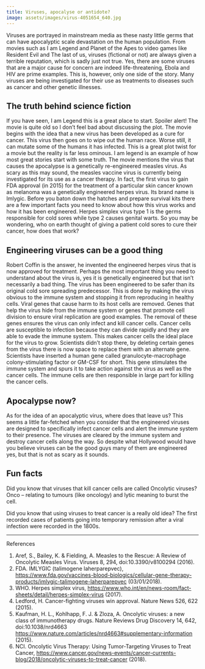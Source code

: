 ```yaml
---
title: Viruses, apocalyse or antidote?
image: assets/images/virus-4051654_640.jpg
---
```

Viruses are portrayed in mainstream media as these nasty little germs that can have apocalyptic scale devastation on the human population. From movies such as I am Legend and Planet of the Apes to video games like Resident Evil and The last of us, viruses (fictional or not) are always given a terrible reputation, which is sadly just not true. Yes, there are some viruses that are a major cause for concern are indeed life-threatening, Ebola and HIV are prime examples. This is, however, only one side of the story. Many viruses are being investigated for their use as treatments to diseases such as cancer and other genetic illnesses.

## The truth behind science fiction

If you have seen, I am Legend this is a great place to start. Spoiler alert! The movie is quite old so I don’t feel bad about discussing the plot. The movie begins with the idea that a new virus has been developed as a cure for cancer. This virus then goes on to wipe out the human race. Worse still, it can mutate some of the humans it has infected. This is a great plot twist for a movie but the reality is far less ominous. I am legend is an example of how most great stories start with some truth. The movie mentions the virus that causes the apocalypse is a genetically re-engineered measles virus. As scary as this may sound, the measles vaccine virus is currently being investigated for its use as a cancer therapy. In fact, the first virus to gain FDA approval (in 2015) for the treatment of a particular skin cancer known as melanoma was a genetically engineered herpes virus. Its brand name is Imlygic. Before you baton down the hatches and prepare survival kits there are a few important facts you need to know about how this virus works and how it has been engineered. Herpes simplex virus type 1 is the germs responsible for cold sores while type 2 causes genital warts. So you may be wondering, who on earth thought of giving a patient cold sores to cure their cancer, how does that work?

## Engineering viruses can be a good thing

Robert Coffin is the answer, he invented the engineered herpes virus that is now approved for treatment. Perhaps the most important thing you need to understand about the virus is, yes it is genetically engineered but that isn’t necessarily a bad thing. The virus has been engineered to be safer than its original cold sore spreading predecessor. This is done by making the virus obvious to the immune system and stopping it from reproducing in healthy cells. Viral genes that cause harm to its host cells are removed. Genes that help the virus hide from the immune system or genes that promote cell division to ensure viral replication are good examples. The removal of these genes ensures the virus can only infect and kill cancer cells. Cancer cells are susceptible to infection because they can divide rapidly and they are able to evade the immune system. This makes cancer cells the ideal place for the virus to grow. 
Scientists didn’t stop there, by deleting certain genes from the virus there is now space to replace them with an alternate gene. Scientists have inserted a human gene called granulocyte-macrophage colony-stimulating factor or GM-CSF for short. This gene stimulates the immune system and spurs it to take action against the virus as well as the cancer cells. The immune cells are then responsible in large part for killing the cancer cells.

## Apocalypse now?

As for the idea of an apocalyptic virus, where does that leave us? This seems a little far-fetched when you consider that the engineered viruses are designed to specifically infect cancer cells and alert the immune system to their presence. The viruses are cleared by the immune system and destroy cancer cells along the way. So despite what Hollywood would have you believe viruses can be the good guys many of them are engineered yes, but that is not as scary as it sounds.

## Fun facts

Did you know that viruses that kill cancer cells are called Oncolytic viruses? Onco – relating to tumours (like oncology) and lytic meaning to burst the cell. 

Did you know that using viruses to treat cancer is a really old idea? The first recorded cases of patients going into temporary remission after a viral infection were recorded in the 1800s.

---

References

1.	Aref, S., Bailey, K. & Fielding, A. Measles to the Rescue: A Review of Oncolytic Measles Virus. Viruses 8, 294, doi:10.3390/v8100294 (2016).
2.	FDA. IMLYGIC (talimogene laherparepvec), <https://www.fda.gov/vaccines-blood-biologics/cellular-gene-therapy-products/imlygic-talimogene-laherparepvec> (03/01/2018).
3.	WHO. Herpes simplex virus, <https://www.who.int/en/news-room/fact-sheets/detail/herpes-simplex-virus> (2017).
4.	Ledford, H. Cancer-fighting viruses win approval. Nature News 526, 622 (2015).
5.	Kaufman, H. L., Kohlhapp, F. J. & Zloza, A. Oncolytic viruses: a new class of immunotherapy drugs. Nature Reviews Drug Discovery 14, 642, doi:10.1038/nrd4663
https://www.nature.com/articles/nrd4663#supplementary-information (2015).
6.	NCI. Oncolytic Virus Therapy: Using Tumor-Targeting Viruses to Treat Cancer, <https://www.cancer.gov/news-events/cancer-currents-blog/2018/oncolytic-viruses-to-treat-cancer> (2018).